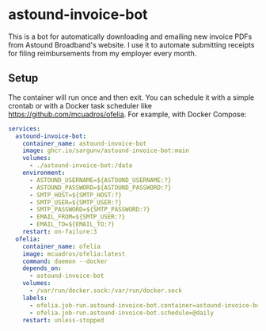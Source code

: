 # astound-invoice-bot

This is a bot for automatically downloading and emailing new invoice PDFs from Astound Broadband's website. I use it to automate submitting receipts for filing reimbursements from my employer every month.

## Setup

The container will run once and then exit. You can schedule it with a simple crontab or with a Docker task scheduler like https://github.com/mcuadros/ofelia. For example, with Docker Compose:

```yml
services:
  astound-invoice-bot:
    container_name: astound-invoice-bot
    image: ghcr.io/sargunv/astound-invoice-bot:main
    volumes:
      - ./astound-invoice-bot:/data
    environment:
      - ASTOUND_USERNAME=${ASTOUND_USERNAME:?}
      - ASTOUND_PASSWORD=${ASTOUND_PASSWORD:?}
      - SMTP_HOST=${SMTP_HOST:?}
      - SMTP_USER=${SMTP_USER:?}
      - SMTP_PASSWORD=${SMTP_PASSWORD:?}
      - EMAIL_FROM=${SMTP_USER:?}
      - EMAIL_TO=${EMAIL_TO:?}
    restart: on-failure:3
  ofelia:
    container_name: ofelia
    image: mcuadros/ofelia:latest
    command: daemon --docker
    depends_on:
      - astound-invoice-bot
    volumes:
      - /var/run/docker.sock:/var/run/docker.sock
    labels:
      - ofelia.job-run.astound-invoice-bot.container=astound-invoice-bot
      - ofelia.job-run.astound-invoice-bot.schedule=@daily
    restart: unless-stopped
```
